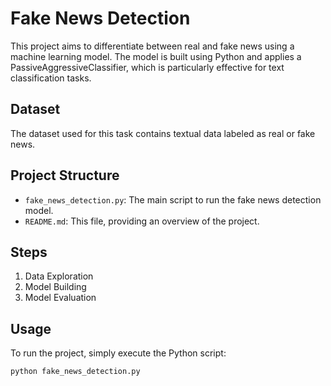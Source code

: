 # Fake News Detection

This project aims to differentiate between real and fake news using a machine learning model. The model is built using Python and applies a PassiveAggressiveClassifier, which is particularly effective for text classification tasks.

## Dataset

The dataset used for this task contains textual data labeled as real or fake news.

## Project Structure

- `fake_news_detection.py`: The main script to run the fake news detection model.
- `README.md`: This file, providing an overview of the project.

## Steps

1. Data Exploration
2. Model Building
3. Model Evaluation

## Usage

To run the project, simply execute the Python script:

```bash
python fake_news_detection.py
